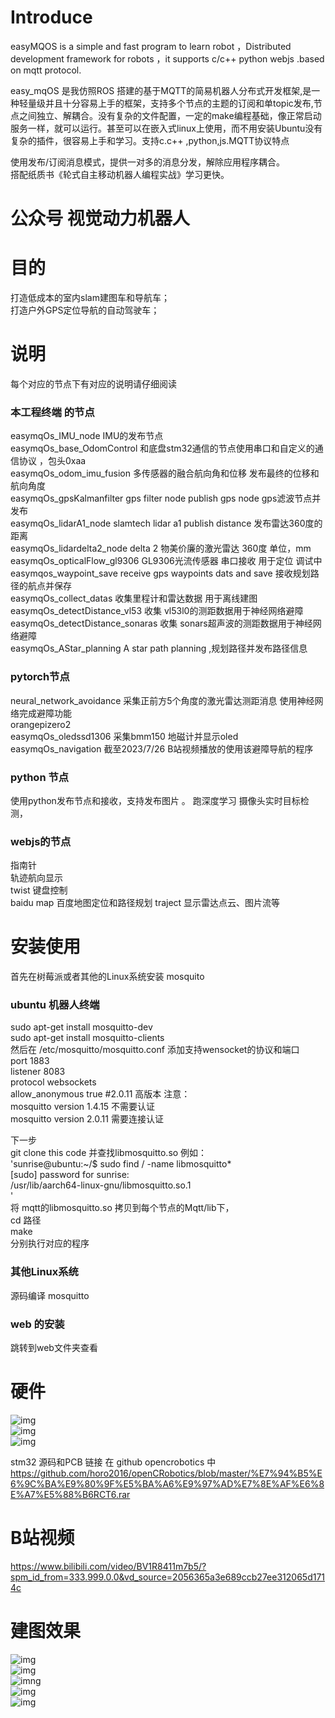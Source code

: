 # Introduce
easyMQOS is a simple and fast program to learn robot ，Distributed development framework for robots ，it supports c/c++ python  webjs .based on mqtt protocol.

easy_mqOS 是我仿照ROS 搭建的基于MQTT的简易机器人分布式开发框架,是一种轻量级并且十分容易上手的框架，支持多个节点的主题的订阅和单topic发布,节点之间独立、解耦合。没有复杂的文件配置，一定的make编程基础，像正常启动服务一样，就可以运行。甚至可以在嵌入式linux上使用，而不用安装Ubuntu没有复杂的插件，很容易上手和学习。支持c.c++ ,python,js.MQTT协议特点

使用发布/订阅消息模式，提供一对多的消息分发，解除应用程序耦合。   
搭配纸质书《轮式自主移动机器人编程实战》学习更快。   


# 公众号 视觉动力机器人
# 目的
打造低成本的室内slam建图车和导航车；  
打造户外GPS定位导航的自动驾驶车；   


# 说明
每个对应的节点下有对应的说明请仔细阅读  
### 本工程终端 的节点  
easymqOs_IMU_node   IMU的发布节点   
easymqOs_base_OdomControl  和底盘stm32通信的节点使用串口和自定义的通信协议 ，包头0xaa       
easymqOs_odom_imu_fusion   多传感器的融合航向角和位移   发布最终的位移和航向角度   
easymqOs_gpsKalmanfilter   gps filter node publish gps node   gps滤波节点并发布     
easymqOs_lidarA1_node    slamtech lidar a1 publish distance   发布雷达360度的距离    
easymqOs_lidardelta2_node   delta 2  物美价廉的激光雷达  360度 单位，mm    
easymqOs_opticalFlow_gl9306  GL9306光流传感器 串口接收 用于定位 调试中    
easymqos_waypoint_save   receive gps waypoints dats and save 接收规划路径的航点并保存     
easymqOs_collect_datas   收集里程计和雷达数据 用于离线建图    
easymqOs_detectDistance_vl53  收集 vl53l0的测距数据用于神经网络避障        
easymqOs_detectDistance_sonaras  收集 sonars超声波的测距数据用于神经网络避障      
easymqOs_AStar_planning    A star path planning ,规划路径并发布路径信息
### pytorch节点  
neural_network_avoidance  采集正前方5个角度的激光雷达测距消息 使用神经网络完成避障功能  
orangepizero2    
easymqOs_oledssd1306   采集bmm150 地磁计并显示oled   
easymqOs_navigation   截至2023/7/26 B站视频播放的使用该避障导航的程序    

### python 节点  
使用python发布节点和接收，支持发布图片  。
跑深度学习 摄像头实时目标检测，

### webjs的节点  
指南针  
轨迹航向显示  
twist 键盘控制      
baidu map 百度地图定位和路径规划
traject 显示雷达点云、图片流等  

#  安装使用
首先在树莓派或者其他的Linux系统安装 mosquito   

###  ubuntu  机器人终端

sudo apt-get install mosquitto-dev   
sudo apt-get install mosquitto-clients   
然后在 /etc/mosquitto/mosquitto.conf 添加支持wensocket的协议和端口   
port 1883   
listener 8083  
protocol websockets    
allow_anonymous true #2.0.11 高版本
注意：   
mosquitto version 1.4.15 不需要认证     
mosquitto version 2.0.11 需要连接认证       


下一步  
git clone this code   并查找libmosquitto.so 例如：   
'sunrise@ubuntu:~/$ sudo find / -name libmosquitto*   
[sudo] password for sunrise:    
/usr/lib/aarch64-linux-gnu/libmosquitto.so.1   
'   
将 mqtt的libmosquitto.so 拷贝到每个节点的Mqtt/lib下，         
cd  路径  
make   
分别执行对应的程序   
###  其他Linux系统   
源码编译 mosquitto   
###  web 的安装   

跳转到web文件夹查看  

# 硬件   
![img](https://github.com/horo2016/easyMQOS/blob/main/img/robot.png)     
![img](https://github.com/horo2016/easyMQOS/blob/main/img/dianjiqudognmban.png)      
![img](https://github.com/horo2016/easyMQOS/blob/main/img/opirobot_kt.png)    
  
stm32 源码和PCB 链接 在 github opencrobotics 中    
https://github.com/horo2016/openCRobotics/blob/master/%E7%94%B5%E6%9C%BA%E9%80%9F%E5%BA%A6%E9%97%AD%E7%8E%AF%E6%8E%A7%E5%88%B6RCT6.rar    


 # B站视频    

 https://www.bilibili.com/video/BV1R8411m7b5/?spm_id_from=333.999.0.0&vd_source=2056365a3e689ccb27ee312065d1714c

#  建图效果   
![img](https://github.com/horo2016/easyMQOS/blob/main/img/1.png)   
![img](https://github.com/horo2016/easyMQOS/blob/main/img/712my1.png)     
![imng](https://github.com/horo2016/easyMQOS/blob/main/img/712my2.png)    
![img](https://github.com/horo2016/easyMQOS/blob/main/img/%E5%BE%AE%E4%BF%A1%E6%88%AA%E5%9B%BE_20230712173505.png)    
![img](https://github.com/horo2016/easyMQOS/blob/main/img/%E4%B8%AD%E5%80%BC%E6%BB%A4%E6%B3%A2.png)

